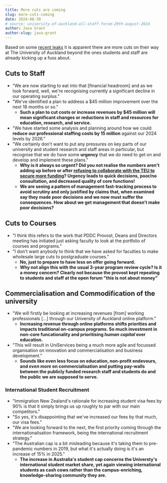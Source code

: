 ```yaml
---
title: More cuts are coming
slug: more-cuts-coming
date: 2024-08-30
# source: university-of-auckland-all-staff-forum-29th-august-2024
author: Java Grant
author-slug: java-grant
---
```


Based on some [recent leaks](/2024/08/29/university-of-auckland-all-staff-forum-29th-august-2024) it is apparent there are more cuts on their way at The University of Auckland beyond the ones students and staff are already kicking up a fuss about.

## Cuts to Staff
- "We are now starting to eat into that [financial headroom] and as we look forward, well, we're recognising currently a significant decline in our operating surplus."
- "We've identified a plan to address a $45 million improvement over the next 18 months or so."
  - **Such a plan to cut costs or increase revenues by $45 million will mean significant changes or reductions in staff and resources for education, research, and service.**
- "We have started some analysis and planning around how we could **reduce our professional staffing costs by 15 million** against our 2024 levels by 2026."
- "We certainly don't want to put any pressures on key parts of our university and student research and staff areas in particular, but recognise that we do have some **urgency** that we do need to get on and develop and implement these plans."
  - **Why is it always so urgent? Did you not realise the numbers aren't adding up before or after [refusing to collaborate with the TEU to secure more funding](https://teu.ac.nz/news/teu-seeks-tripartite-talks-again/)? Urgency leads to quick decisions, poor/no consultation, and decreased quality of core functions!**
  - **We are seeing a pattern of management fast-tracking process to avoid scrutiny and only justified by claims that, when examined say they made poor decisions and we now must suffer the consequences. How about we get management that doesn't make poor decisions?**

## Cuts to Courses
- "I think this refers to the work that PDDC Provost, Deans and Directors meeting has initiated just asking faculty to look at the portfolio of courses and programs."
- "I don't want anybody to think that we have asked for faculties to make wholesale large cuts to postgraduate courses."
  - **No, just to prepare to have less on offer going forward.**
  - **Why not align this with the usual 3-year program review cycle? Is it a money concern? Clearly not because the provost kept repeating to students and staff at the open forum "this is not about money"**

## Commercialisation and Commodification of the university
- "We will firstly be looking at increasing revenues [from] working professionals [...] through our University of Auckland online platform."
  - **Increasing revenue through online platforms shifts priorities and impacts traditional on-campus programs. So much investment in non-core funcationality and prioritising *human capital* over education.**
- "This will result in UniServices being a much more agile and focussed organisation on innovation and commercialisation and business development."
  - **Sounds like even less focus on education, non-profit endevours, and *even more* on commercialisation and putting pay-walls between the publicly funded research staff and students do and the public we are supposed to serve.**

### International Student Recruitment
- "Immigration New Zealand's rationale for increasing student visa fees by 90% is that it simply brings us up roughly to par with our main competitors."
- "So yes, it's disappointing that we've increased our fees by that much, our visa fees."
- "We are looking forward to the next, the first priority coming through the internationalisation framework, being the international recruitment strategy."
- "The Australian cap is a bit misleading because it's taking them to pre-pandemic numbers in 2019, but what it's actually doing is it's an increase of 15% in 2025."
  - **The increase in Australia's student cap concerns the Universty's international student market share, yet again viewing international students as cash cows rather than the campus-enriching, knowledge-sharing community they are.**